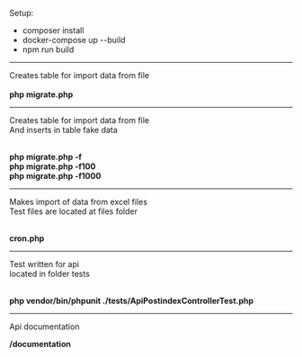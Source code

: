 Setup:

<ul>
    <li>
        composer install
    </li>
    <li>
        docker-compose up --build
    </li>
    <li>
        npm run build
    </li>
</ul>


************************************************************************
Creates table for import data from file<br><br>
<b>php migrate.php</b>


************************************************************************
Creates table for import data from file<br>
And inserts in table fake data<br><br>

<b>php migrate.php -f<br>
php migrate.php -f100<br>
php migrate.php -f1000<br></b>


************************************************************************
Makes import of data from excel files<br>
Test files are located at files folder<br><br>

<b>cron.php</b>


************************************************************************
Test written for api<br>
located in folder tests<br><br>

<b>php vendor/bin/phpunit ./tests/ApiPostindexControllerTest.php</b>

************************************************************************
Api documentation<br>

<b>/documentation</b>

